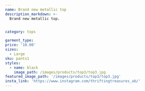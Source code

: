 ```yaml
---
name: Brand new metallic top
description_markdown: >-
  Brand new metallic top.


category: tops

garment_type:
price: '10.00'
sizes:
  - Large
sku: pants1
styles:
  - name: black
    image_path: /images/products/top3/top3.jpg
featured_image_path: '/images/products/top3/top3.jpg'
insta_link: 'https://www.instagram.com/thriftingtreasures_ab/'
---
```

